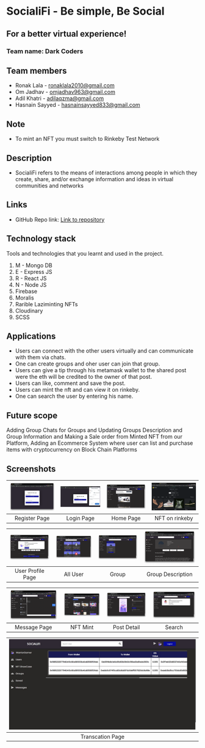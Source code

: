 # SocialiFi - Be simple, Be Social
## For a better virtual experience!

### Team name: Dark Coders

## Team members
* Ronak Lala - ronaklala2010@gmail.com
* Om Jadhav - omjadhav963@gmail.com
* Adil Khatri - adilaqzma@gmail.com
* Hasnain Sayyed - hasnainsayyed833@gmail.com

## Note
* To mint an NFT you must switch to Rinkeby Test Network

## Description

* SocialiFi refers to the means of interactions among people in which they create, share, and/or exchange information and ideas in virtual communities and networks


## Links
* GitHub Repo link: [Link to repository](https://github.com/Hasnain01-hub/-SocialiFi)


## Technology stack

Tools and technologies that you learnt and used in the project.

1. M - Mongo DB
2. E - Express JS
3. R - React JS
4. N - Node JS
5. Firebase 
6. Moralis
7. Rarible Laziminting NFTs
8. Cloudinary
9. SCSS

## Applications
* Users can connect with the other users virtually and can communicate with them via chats.
* One can create groups and oher user can join that group.
* Users can give a tip through his metamask wallet to the shared post were the eth will be credited to the owner of that post.
* Users can like, comment and save the post.
* Users can mint the nft and can view it on rinkeby.
* One can search the user by entering his name. 

## Future scope
Adding Group Chats for Groups and Updating Groups Description and Group Information and Making a Sale order from Minted NFT from our Platform, Adding an Ecommerce System where user can list and purchase items with cryptocurrency on Block Chain Platforms



## Screenshots
| ![](Images/Register.png) | ![](Images/Login.png) | ![](Images/home.png) | ![](Images/Nft.png) |
| :-------------: | :-------------:  | :-------------:  | :-------------:  |
|     Register Page     |    Login Page   |    Home Page     |     NFT on rinkeby     |

| ![](Images/userprofile.png) | ![](Images/userlist.png) | ![](Images/grouplist.png) | ![](Images/groupdisc.png) |
| :-------------: | :-------------:  | :-------------:  | :-------------:  | 
|     User Profile Page     |    All User   |    Group     |     Group Description     |

| ![](Images/message.png) | ![](Images/nftpage.png) | ![](Images/postdesc.png) | ![](Images/search.png) |
| :-------------: | :-------------:  | :-------------:  | :-------------:  | 
|     Message Page     |    NFT Mint   |    Post Detail     |     Search     |

| ![](Images/transcation.jpeg) |  
| :-------------: | 
|     Transcation Page     | 

